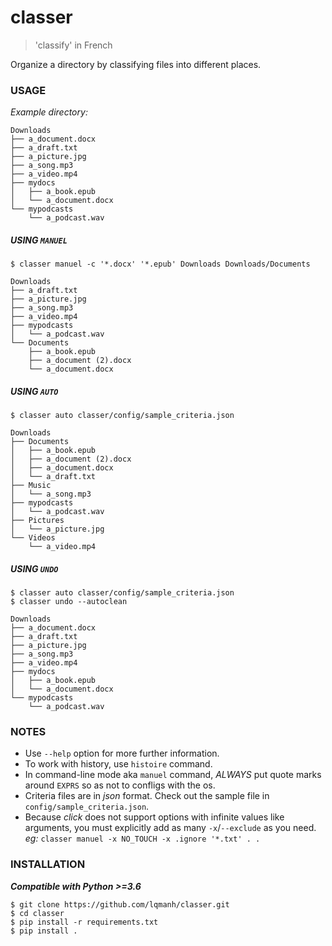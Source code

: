 # classer
> 'classify' in French

Organize a directory by classifying files into different places.


### USAGE
*Example directory:*
```
Downloads
├── a_document.docx
├── a_draft.txt
├── a_picture.jpg
├── a_song.mp3
├── a_video.mp4
├── mydocs
│   ├── a_book.epub
│   └── a_document.docx
└── mypodcasts
    └── a_podcast.wav
```

##### USING `MANUEL`
```
$ classer manuel -c '*.docx' '*.epub' Downloads Downloads/Documents
```

```
Downloads
├── a_draft.txt
├── a_picture.jpg
├── a_song.mp3
├── a_video.mp4
├── mypodcasts
│   └── a_podcast.wav
└── Documents
    ├── a_book.epub
    ├── a_document (2).docx
    └── a_document.docx
```

##### USING `AUTO`
```
$ classer auto classer/config/sample_criteria.json
```

```
Downloads
├── Documents
│   ├── a_book.epub
│   ├── a_document (2).docx
│   ├── a_document.docx
│   └── a_draft.txt
├── Music
│   └── a_song.mp3
├── mypodcasts
│   └── a_podcast.wav
├── Pictures
│   └── a_picture.jpg
└── Videos
    └── a_video.mp4
```

##### USING `UNDO`
```
$ classer auto classer/config/sample_criteria.json
$ classer undo --autoclean
```

```
Downloads
├── a_document.docx
├── a_draft.txt
├── a_picture.jpg
├── a_song.mp3
├── a_video.mp4
├── mydocs
│   ├── a_book.epub
│   └── a_document.docx
└── mypodcasts
    └── a_podcast.wav
```


### NOTES
- Use `--help` option for more further information.
- To work with history, use `histoire` command.
- In command-line mode aka `manuel` command, *ALWAYS* put quote marks around `EXPRS` so as not to confligs with the os.
- Criteria files are in *json* format. Check out the sample file in `config/sample_criteria.json`.
- Because *click* does not support options with infinite values like arguments, you must explicitly add as many `-x`/`--exclude` as you need.
*eg:* `classer manuel -x NO_TOUCH -x .ignore '*.txt' . .`


### INSTALLATION
***Compatible with Python >=3.6***

```
$ git clone https://github.com/lqmanh/classer.git
$ cd classer
$ pip install -r requirements.txt
$ pip install .
```
